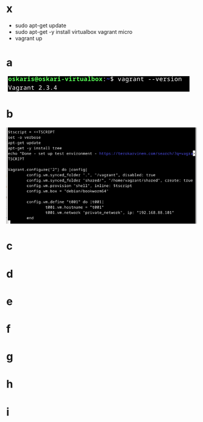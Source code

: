 # x
- sudo apt-get update
- sudo apt-get -y install virtualbox vagrant micro
- vagrant up
# a
![Alt text](https://github.com/OskariSalovaara/Palvelinten-hallinta/blob/main/images/h2a.png?raw=true)
# b
![Alt text](https://github.com/OskariSalovaara/Palvelinten-hallinta/blob/main/images/h2b.png?raw=true)
# c
# d
# e
# f
# g
# h
# i
